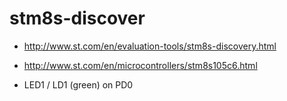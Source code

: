 stm8s-discover
===

* http://www.st.com/en/evaluation-tools/stm8s-discovery.html
* http://www.st.com/en/microcontrollers/stm8s105c6.html

* LED1 / LD1 (green) on PD0
